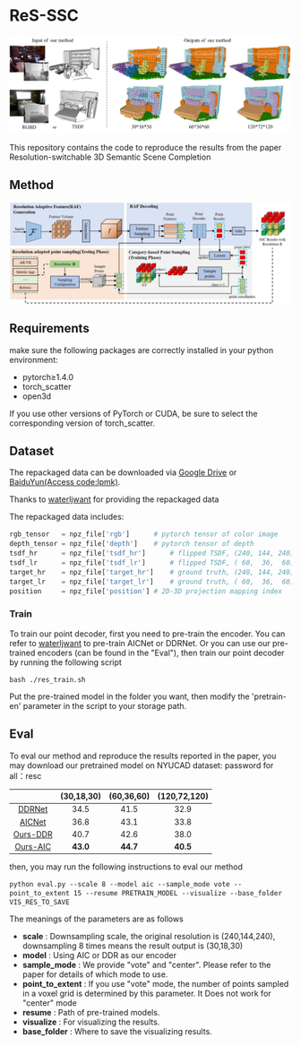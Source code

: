 # ReS-SSC

![](./pics/7.jpg)

This repository contains the code to reproduce the results from the paper
Resolution-switchable 3D Semantic Scene Completion

## Method

![](./pics/1.jpg)

## Requirements

make sure the following packages are correctly installed in your python environment:

- pytorch≥1.4.0
- torch_scatter
- open3d

If you use other versions of PyTorch or CUDA, be sure to select the corresponding version of torch_scatter.

## Dataset

The repackaged data can be downloaded via  [Google Drive](https://drive.google.com/drive/folders/15vFzZQL2eLu6AKSAcCbIyaA9n1cQi3PO?usp=sharing) or [BaiduYun(Access code:lpmk)](https://pan.baidu.com/s/1mtdAEdHYTwS4j8QjptISBg).

Thanks to [waterljwant](https://github.com/waterljwant/SSC) for providing the repackaged data

The repackaged data includes:

```python
rgb_tensor   = npz_file['rgb']		# pytorch tensor of color image
depth_tensor = npz_file['depth']	# pytorch tensor of depth 
tsdf_hr      = npz_file['tsdf_hr']  	# flipped TSDF, (240, 144, 240)
tsdf_lr      = npz_file['tsdf_lr']  	# flipped TSDF, ( 60,  36,  60)
target_hr    = npz_file['target_hr']	# ground truth, (240, 144, 240)
target_lr    = npz_file['target_lr']	# ground truth, ( 60,  36,  60)
position     = npz_file['position']	# 2D-3D projection mapping index
```

### Train

To train our point decoder, first you need to pre-train the encoder. You can refer to [waterljwant](https://github.com/waterljwant/SSC) to pre-train AICNet or DDRNet. Or you can use our pre-trained encoders (can be found in the "Eval"), then train our point decoder by running the following script

```
bash ./res_train.sh
```

Put the pre-trained model in the folder you want, then modify the 'pretrain-en' parameter in the script to your storage path. 

## Eval

To eval our method and reproduce the results reported in the paper, you may download our pretrained model on NYUCAD dataset:
password for all：resc

|                                                             | (30,18,30) | (60,36,60) | (120,72,120) |
| :---------------------------------------------------------: | :--------: | :--------: | :----------: |
|  [DDRNet](https://pan.baidu.com/s/1IgfpmcTkzmMOi6eUpncyBw)  |    34.5    |    41.5    |     32.9     |
|  [AICNet](https://pan.baidu.com/s/1NmLdGs0XcSfEMGR74lB9zw)  |    36.8    |    43.1    |     33.8     |
| [Ours-DDR](https://pan.baidu.com/s/1bLhBxKw6jR-BJsHygM-6CQ) |    40.7    |    42.6    |     38.0     |
| [Ours-AIC](https://pan.baidu.com/s/1_tCB9282EJuZbwQQgHhy6Q) |  **43.0**  |  **44.7**  |   **40.5**   |

then, you may run the following instructions to eval our method

```
python eval.py --scale 8 --model aic --sample_mode vote --point_to_extent 15 --resume PRETRAIN_MODEL --visualize --base_folder VIS_RES_TO_SAVE
```

The meanings of the parameters are as follows

- **scale** : Downsampling scale, the original resolution is (240,144,240), downsampling 8 times means the result output is (30,18,30)
- **model** : Using AIC or DDR as our encoder
- **sample_mode** : We provide "vote" and "center".  Please refer to the paper for details of which mode to use.
- **point_to_extent** : If you use "vote" mode, the number of points sampled in a voxel grid is determined by this parameter.  It Does not work for "center" mode
- **resume** : Path of pre-trained models.
- **visualize** : For visualizing the results.
- **base_folder** : Where to save the visualizing results.

